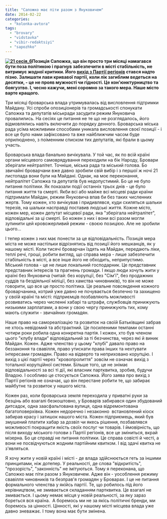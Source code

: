 ```yaml
---
title: "Сапожко має піти разом з Януковичем"
date: 2014-02-22
categories: 
  - "kolonka-avtora"
tags: 
  - "brovary"
  - "vidstavka"
  - "vibir-redaktsiyi"
  - "sapozhko"
---
```


**[![21 сесія_6](https://mpz.brovary.org/wp-content/uploads/2012/06/21-sesiya_6.jpg)](https://mpz.brovary.org/wp-content/uploads/2012/06/21-sesiya_6.jpg)Позиція Сапожка, що він просто три місяці намагався бути поза політикою і прагнув забезпечити в місті стабільність, не витримує жодної критики. Його [вихід з Партії регіонів](http://brovary.kiev.ua/of%D1%96ts%D1%96ina-zayava-brovarskogo-m%D1%96skogo-golovi-sapozhka-%D1%96v) стався надто пізно. Залишати лави кривавої партії, коли лік загиблим ведеться на десятки, - це не прояв мужності чи гідності. Це кон'юнктурництво та боягузтво. І, чесно кажучи, мені соромно за такого мера. Наше місто варте кращого.**

Три місяці броварська влада утримувалась від висловлення підтримки Майдану. Усі спроби опозиціонерів та громадськості спонукати Сапожка та депутатів міськради засудити режим Януковича провалились. На сесіях це питання не те що не розглядалось, його відмовлялись навіть включити до порядку денного. Броварська міська рада усіма можливими способами уникала висловлення своєї позиції - і все це було нами зафіксовано та вже найближчим часом буде оприлюднено, з поіменним списком тих депутатів, які брали в цьому участь.

Броварська влада банально вичікувала. У той час, як по всій країні органи місцевого самоврядування переходили на бік Народу, Бровари зберігали нейтралітет. Точніше, міська рада та міський голова. Бо звичайні броварчани вже давно зробили свій вибір і з першої ж ночі 21 листопада вони були на Майдані. Однак, на моє переконання, нейтралітет Сапожка та депутатів був недопустимий. Бо це не було питання політики. Як показали події останніх трьох днів - це було питання життя та смерті. Якби всі або майже всі місцеві ради країни підтримали Майдан, режим Януковича впав би без таких численних жертв. Тому кожен, хто вичікував і придивлявся, куди схиляться шальки терезів, на шальки насправді поставив людські життя. Кожне місто, кожен мер, кожен депутат місцевої ради, яка "зберігала нейтралітет", відповідальні за ці смерті. Бо кожен з них і вони всі разом могли зупинити цей кровожерливий режим - своєю позицією. Але не зробили цього...

І тепер кожен з них має понести за це відповідальність. Позиція мера міста не може настільки відрізнятись від позиції його мешканців, як у нашому місті. Коли тисячі броварчан їздять на Майдан, передають ліки, теплі речі, гроші, робити вигляд, що справа мера - лише забезпечити стабільність в місті, а все інше його не обходить, неприпустимо. Міський голова - це не лише локальний господарник. Це представник представник інтересів та прагнень громади. І якщо люди хочуть жити у країні без Януковича (читай: без корупції, без "Сім'ї", без продажних суддів та бездіяльної міліції, без хамства чиновників), то він не може говорити, що все це просто політика. Це реальне повсякдення кожного броварчанина, котрий уже давно не почувається безпечно та захищено у своїй країні та місті: підприємців позбавляють можливості розвиватись через численні хабарі та штрафи, службовців принижують низькими зарплатами, а вони у свою чергу принижують тих, кому мають служити - звичайних громадян.

Наше право на самореалізацію та розвиток на своїй Батьківщині забрав не хтось невідомий та абстрактний. Це посиленими темпами останні чотири роки робила одна конкретна партія. І кожен, хто був членом цього "клубу влади" відповідальний за ті безчинства, через які й виник Майдан. Кожен. Адже членство у цьому "клубі" давало право на беззаконня та свавілля, право утискати права інших та нехтувати інтересами громадян. Право на відверто та неприховано корупцію. І вихід з цієї партії через "кровопролиття" зовсім не означає вихід з тотальної корупційної системи. Більше того, це не знімає відповідальності за всі ті дії, які власник партквитка, зробив, будучи Владою. І особливо це стосується Сапожка. Його заява про вихід з Партії регіонів не означає, що він перестане робити те, що забирає майбутнє та розвиток у нашого міста.

Кожен раз, коли броварська земля переходила у приватні руки за безцінь або взагалі безкоштовно, у Броварів забирався один збудований дитсадок, одна заасфальтована вулиця, одна відремонтована багатоповерхівка. Кожен недоречно і незаконно  встановлений кіоск забирав красу і затишок нашого міста. Кожен підприємець, який був змушений платити хабар за дозвіл чи якесь рішення, позбавлявся можливості покращити якість своїх послуг чи товарів. І ймовірність, що після виходу міського голови з Партії регіонів, все це зміниться, вкрай мізерна. Бо це справді не питання політики. Це справа совісті й честі, а вони не посвідчуються жодним партійним квитком. І від здачі квитка не з'являться.

Я хочу жити у новій країні і місті - де влада здійснюється геть за іншими принципами, ніж дотепер. У реальності, де слова "відкритість", "прозорість", "законність" не імітуються. Тому я переконана, що Сапожко має піти разом з Януковичем. Адже він - уособлення режиму свавілля чиновників та безправ'я громадян у Броварах. І це не питання формального членства у якійсь партії. Те, що робилось під його керівництвом, не змивається складанням партквитка. Це взагалі не змивається. І цьому немає місця у новій реальності, за яку зараз бореться вся країна.  А боремось ми не за якісь політичні бренди, ми боремось за цінності. Цінності, які у нашому місті місцева влада уже давно зневажає. І тому вона має бути змінена.
